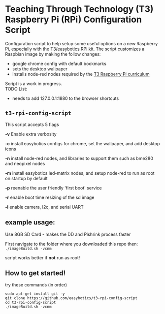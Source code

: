 # Teaching Through Technology (T3) Raspberry Pi (RPi) Configuration Script

Configuration script to help setup some useful options on a new Raspberry Pi, especially with the [T3/easybotics RPi kit](https://www.easybotics.com/product/rpi-kit-10inch/).  The script customizes a Raspbian image by making the follow changes: 
* google chrome config with default bookmarks
* sets the desktop wallpaper
* installs node-red nodes required by the [T3 Raspberry Pi curriculum](https://t3alliance.org/raspberry-pi-overview-page/)

Script is a work in progress.  
TODO List:
* needs to add 127.0.0.1:1880 to the browser shortcuts

## `t3-rpi-config-script`

This script accepts 5 flags 

**-v** Enable extra verbosity

**-c** install easybotics configs for chrome, set the wallpaper, and add desktop icons 

**-n** install node-red nodes, and libraries to support them such as bme280 and neopixel nodes 

**-m** install easybotics led-matrix nodes, and setup node-red to run as root on startup by default 

**-p** reenable the user friendly 'first boot' service 

**-r** enable boot time resizing of the sd image 

**-i** enable camera, I2c, and serial UART

## example usage:

Use 8GB SD Card - makes the DD and Pishrink process faster

First navigate to the folder where you downloaded this repo then:
`./imageBuild.sh -vcnm`

script works better if **not** run as root! 

## How to get started!

try these commands (in order) 
```
sudo apt-get install git -y  
git clone https://github.com/easybotics/t3-rpi-config-script 
cd t3-rpi-config-script 
./imageBuild.sh -vcnm
``` 

